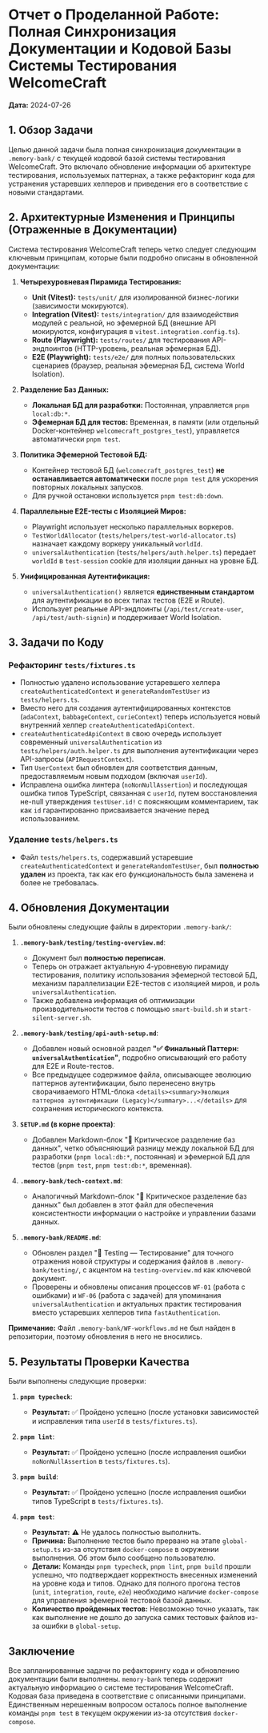 # Отчет о Проделанной Работе: Полная Синхронизация Документации и Кодовой Базы Системы Тестирования WelcomeCraft

**Дата:** 2024-07-26

## 1. Обзор Задачи

Целью данной задачи была полная синхронизация документации в `.memory-bank/` с текущей кодовой базой системы тестирования WelcomeCraft. Это включало обновление информации об архитектуре тестирования, используемых паттернах, а также рефакторинг кода для устранения устаревших хелперов и приведения его в соответствие с новыми стандартами.

## 2. Архитектурные Изменения и Принципы (Отраженные в Документации)

Система тестирования WelcomeCraft теперь четко следует следующим ключевым принципам, которые были подробно описаны в обновленной документации:

1.  **Четырехуровневая Пирамида Тестирования:**
    *   **Unit (Vitest):** `tests/unit/` для изолированной бизнес-логики (зависимости мокируются).
    *   **Integration (Vitest):** `tests/integration/` для взаимодействия модулей с реальной, но эфемерной БД (внешние API мокируются, конфигурация в `vitest.integration.config.ts`).
    *   **Route (Playwright):** `tests/routes/` для тестирования API-эндпоинтов (HTTP-уровень, реальная эфемерная БД).
    *   **E2E (Playwright):** `tests/e2e/` для полных пользовательских сценариев (браузер, реальная эфемерная БД, система World Isolation).

2.  **Разделение Баз Данных:**
    *   **Локальная БД для разработки:** Постоянная, управляется `pnpm local:db:*`.
    *   **Эфемерная БД для тестов:** Временная, в памяти (или отдельный Docker-контейнер `welcomecraft_postgres_test`), управляется автоматически `pnpm test`.

3.  **Политика Эфемерной Тестовой БД:**
    *   Контейнер тестовой БД (`welcomecraft_postgres_test`) **не останавливается автоматически** после `pnpm test` для ускорения повторных локальных запусков.
    *   Для ручной остановки используется `pnpm test:db:down`.

4.  **Параллельные E2E-тесты с Изоляцией Миров:**
    *   Playwright использует несколько параллельных воркеров.
    *   `TestWorldAllocator` (`tests/helpers/test-world-allocator.ts`) назначает каждому воркеру уникальный `worldId`.
    *   `universalAuthentication` (`tests/helpers/auth.helper.ts`) передает `worldId` в `test-session` cookie для изоляции данных на уровне БД.

5.  **Унифицированная Аутентификация:**
    *   `universalAuthentication()` является **единственным стандартом** для аутентификации во всех типах тестов (E2E и Route).
    *   Использует реальные API-эндпоинты (`/api/test/create-user`, `/api/test/auth-signin`) и поддерживает World Isolation.

## 3. Задачи по Коду

### Рефакторинг `tests/fixtures.ts`
*   Полностью удалено использование устаревшего хелпера `createAuthenticatedContext` и `generateRandomTestUser` из `tests/helpers.ts`.
*   Вместо него для создания аутентифицированных контекстов (`adaContext`, `babbageContext`, `curieContext`) теперь используется новый внутренний хелпер `createAuthenticatedApiContext`.
*   `createAuthenticatedApiContext` в свою очередь использует современный `universalAuthentication` из `tests/helpers/auth.helper.ts` для выполнения аутентификации через API-запросы (`APIRequestContext`).
*   Тип `UserContext` был обновлен для соответствия данным, предоставляемым новым подходом (включая `userId`).
*   Исправлена ошибка линтера (`noNonNullAssertion`) и последующая ошибка типов TypeScript, связанная с `userId`, путем восстановления не-null утверждения `testUser.id!` с поясняющим комментарием, так как `id` гарантированно присваивается значение перед использованием.

### Удаление `tests/helpers.ts`
*   Файл `tests/helpers.ts`, содержавший устаревшие `createAuthenticatedContext` и `generateRandomTestUser`, был **полностью удален** из проекта, так как его функциональность была заменена и более не требовалась.

## 4. Обновления Документации

Были обновлены следующие файлы в директории `.memory-bank/`:

1.  **`.memory-bank/testing/testing-overview.md`**:
    *   Документ был **полностью переписан**.
    *   Теперь он отражает актуальную 4-уровневую пирамиду тестирования, политику использования эфемерной тестовой БД, механизм параллелизации E2E-тестов с изоляцией миров, и роль `universalAuthentication`.
    *   Также добавлена информация об оптимизации производительности тестов с помощью `smart-build.sh` и `start-silent-server.sh`.

2.  **`.memory-bank/testing/api-auth-setup.md`**:
    *   Добавлен новый основной раздел **"✅ Финальный Паттерн: `universalAuthentication`"**, подробно описывающий его работу для E2E и Route-тестов.
    *   Все предыдущее содержимое файла, описывающее эволюцию паттернов аутентификации, было перенесено внутрь сворачиваемого HTML-блока `<details><summary>Эволюция паттернов аутентификации (Legacy)</summary>...</details>` для сохранения исторического контекста.

3.  **`SETUP.md` (в корне проекта)**:
    *   Добавлен Markdown-блок "🎯 Критическое разделение баз данных", четко объясняющий разницу между локальной БД для разработки (`pnpm local:db:*`, постоянная) и эфемерной БД для тестов (`pnpm test`, `pnpm test:db:*`, временная).

4.  **`.memory-bank/tech-context.md`**:
    *   Аналогичный Markdown-блок "🎯 Критическое разделение баз данных" был добавлен в этот файл для обеспечения консистентности информации о настройке и управлении базами данных.

5.  **`.memory-bank/README.md`**:
    *   Обновлен раздел "🧪 Testing — Тестирование" для точного отражения новой структуры и содержания файлов в `.memory-bank/testing/`, с акцентом на `testing-overview.md` как ключевой документ.
    *   Проверены и обновлены описания процессов `WF-01` (работа с ошибками) и `WF-06` (работа с задачей) для упоминания `universalAuthentication` и актуальных практик тестирования вместо устаревших хелперов типа `fastAuthentication`.

**Примечание:** Файл `.memory-bank/WF-workflows.md` не был найден в репозитории, поэтому обновления в него не вносились.

## 5. Результаты Проверки Качества

Были выполнены следующие проверки:

1.  **`pnpm typecheck`**:
    *   **Результат:** ✅ Пройдено успешно (после установки зависимостей и исправления типа `userId` в `tests/fixtures.ts`).

2.  **`pnpm lint`**:
    *   **Результат:** ✅ Пройдено успешно (после исправления ошибки `noNonNullAssertion` в `tests/fixtures.ts`).

3.  **`pnpm build`**:
    *   **Результат:** ✅ Пройдено успешно (после исправления ошибки типов TypeScript в `tests/fixtures.ts`).

4.  **`pnpm test`**:
    *   **Результат:** ⚠️ Не удалось полностью выполнить.
    *   **Причина:** Выполнение тестов было прервано на этапе `global-setup.ts` из-за отсутствия `docker-compose` в окружении выполнения. Об этом было сообщено пользователю.
    *   **Детали:** Команды `pnpm typecheck`, `pnpm lint`, `pnpm build` прошли успешно, что подтверждает корректность внесенных изменений на уровне кода и типов. Однако для полного прогона тестов (`unit`, `integration`, `route`, `e2e`) необходимо наличие `docker-compose` для управления эфемерной тестовой базой данных.
    *   **Количество пройденных тестов:** Невозможно точно указать, так как выполнение не дошло до запуска самих тестовых файлов из-за ошибки в `global-setup`.

## Заключение

Все запланированные задачи по рефакторингу кода и обновлению документации были выполнены. `memory-bank` теперь содержит актуальную информацию о системе тестирования WelcomeCraft. Кодовая база приведена в соответствие с описанными принципами. Единственным нерешенным вопросом осталось полное выполнение команды `pnpm test` в текущем окружении из-за отсутствия `docker-compose`.
